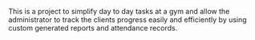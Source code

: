 This is a project to simplify day to day tasks at a gym and allow the administrator to track the clients progress easily and efficiently by using custom generated reports and attendance records.
